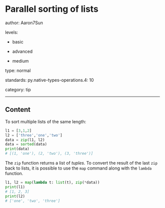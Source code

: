 # Parallel sorting of lists
author: Aaron7Sun

levels:

  - basic

  - advanced

  - medium

type: normal

standards:
  py.native-types-operations.4: 10

category: tip

---
## Content

To sort multiple lists of the same length:

```python
l1 = [3,1,2]
l2 = ['three','one','two']
data = zip(l1, l2)
data = sorted(data)
print(data)
# [(1, 'one'), (2, 'two'), (3, 'three')]
```

The `zip` function returns a list of *tuples*. To convert the result of the last `zip` back to lists, it is possible to use the `map` command along with the `lambda` function.

```python
l1, l2 = map(lambda t: list(t), zip(*data))
print(l1)
# [1, 2, 3]
print(l2)
# ['one', 'two', 'three']
```
